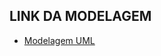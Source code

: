 ## LINK DA MODELAGEM
- [Modelagem UML](https://lucid.app/lucidchart/621cc94c-c043-42f5-b896-f798e94702bf/edit?viewport_loc=-3385%2C-1378%2C2898%2C1429%2C0_0&invitationId=inv_843e67c9-fe9c-4c68-b29d-451daa95f347)

